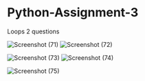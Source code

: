 # Python-Assignment-3
Loops
2 questions

![Screenshot (71)](https://user-images.githubusercontent.com/84920516/141844442-cdbde3a1-108c-44a3-9dff-03ea7b648a51.png)
![Screenshot (72)](https://user-images.githubusercontent.com/84920516/141844458-0f5f1b85-c764-4310-9049-d5e840c04eb7.png)


![Screenshot (73)](https://user-images.githubusercontent.com/84920516/141844489-c194b848-c831-490a-a358-b86827ea2af2.png)
![Screenshot (74)](https://user-images.githubusercontent.com/84920516/141844523-c33399f5-aeca-4285-811a-3c3d92fddaad.png)

![Screenshot (75)](https://user-images.githubusercontent.com/84920516/141844537-93e7188b-7acf-488c-82d1-bedfd3aaa00b.png)
